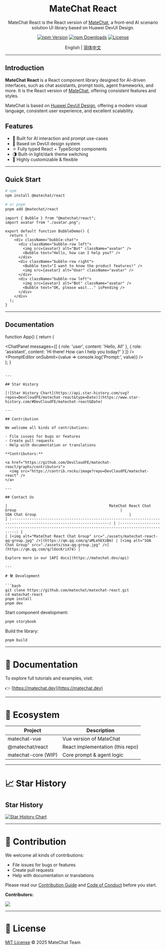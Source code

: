 <div align="center">
  <h1>MateChat React</h1>
</div>

<div align="center">

MateChat React is the React version of [MateChat](https://github.com/DevCloudFE/MateChat), a front-end AI scenario solution UI library based on Huawei DevUI Design.

[![npm Version](https://img.shields.io/npm/v/@matechat/react.svg)](https://www.npmjs.com/package/@matechat/react)
[![npm Downloads](https://img.shields.io/npm/dm/@matechat/react.svg)](https://www.npmjs.com/package/@matechat/react)
[![License](https://img.shields.io/badge/license-MIT-blue.svg)](./LICENSE)

</div>

<div align="center">

English | [简体中文](./README.zh-CN.md)

</div>

---

## Introduction

**MateChat React** is a React component library designed for AI-driven interfaces, such as chat assistants, prompt tools, agent frameworks, and more. It is the React version of [MateChat](https://github.com/DevCloudFE/MateChat), offering consistent features and styles.

MateChat is based on [Huawei DevUI Design](https://devui.design/), offering a modern visual language, consistent user experience, and excellent scalability.

## Features

- 🧠 Built for AI interaction and prompt use-cases
- 🎨 Based on DevUI design system
- ⚛️ Fully typed React + TypeScript components
- 🌗 Built-in light/dark theme switching
- 🔌 Highly customizable & flexible

---

## Quick Start

```bash
# npm
npm install @matechat/react

# or pnpm
pnpm add @matechat/react
```

```tsx
import { Bubble } from "@matechat/react";
import avatar from "./avatar.png";

export default function BubbleDemo() {
  return (
    <div className="bubble-chat">
      <div className="bubble-row left">
        <img src={avatar} alt="Bot" className="avatar" />
        <Bubble text="Hello, how can I help you?" />
      </div>
      <div className="bubble-row right">
        <Bubble text="I want to know the product features!" />
        <img src={avatar} alt="User" className="avatar" />
      </div>
      <div className="bubble-row left">
        <img src={avatar} alt="Bot" className="avatar" />
        <Bubble text="OK, please wait..." isPending />
      </div>
    </div>
  );
}
```

---

## Documentation

function App() {
  return (
    <div>
      <ChatPanel
        messages={[
          { role: 'user', content: 'Hello, AI!' },
          { role: 'assistant', content: 'Hi there! How can I help you today?' }
        ]}
      />
      <PromptEditor onSubmit={value => console.log('Prompt:', value)} />
    </div>
  );
}
```

---

## Star History

[![Star History Chart](https://api.star-history.com/svg?repos=DevCloudFE/matechat-react&type=Date)](https://www.star-history.com/#DevCloudFE/matechat-react&Date)

---

## Contribution

We welcome all kinds of contributions:

- File issues for bugs or features
- Create pull requests
- Help with documentation or translations

**Contributors:**

<a href="https://github.com/DevCloudFE/matechat-react/graphs/contributors">
  <img src="https://contrib.rocks/image?repo=DevCloudFE/matechat-react" />
</a>

---

## Contact Us

|                                              MateChat React Chat Group                                               |                                         SOA Chat Group                                          |
| :------------------------------------------------------------------------------------------------------------------: | :---------------------------------------------------------------------------------------------: |
| [<img alt="MateChat React Chat Group" src="./assets/matechat-react-qq-group.jpg" />](https://qm.qq.com/q/aMLehEXzBm) | [<img alt="SOA Chat Group" src="./assets/soa-qq-group.jpg" />](https://qm.qq.com/q/lOocKriX74) |

Explore more in our [API docs](https://matechat.dev/api)

---

# 🛠 Development

```bash
git clone https://github.com/matechat/matechat-react.git
cd matechat-react
pnpm install
pnpm dev
```

Start component development:

```bash
pnpm storybook
```

Build the library:

```bash
pnpm build
```

---

# 📖 Documentation

To explore full tutorials and examples, visit:

👉 [https://matechat.dev](https://matechat.dev)

---

# 🌱 Ecosystem

| Project             | Description                      |
| ------------------- | -------------------------------- |
| matechat-vue        | Vue version of MateChat          |
| @matechat/react     | React implementation (this repo) |
| matechat-core (WIP) | Core prompt & agent logic        |

---

# 📈 Star History

## Star History

[![Star History Chart](https://api.star-history.com/svg?repos=DevCloudFE/matechat-react&type=Date)](https://www.star-history.com/#DevCloudFE/matechat-react&Date)

---

# 🤝 Contribution

We welcome all kinds of contributions:

* File issues for bugs or features
* Create pull requests
* Help with documentation or translations

Please read our [Contribution Guide](./CONTRIBUTING.md) and [Code of Conduct](./CODE_OF_CONDUCT.md) before you start.

**Contributors:**

<a href="https://github.com/DevCloudFE/matechat-react/graphs/contributors">
  <img src="https://contrib.rocks/image?repo=DevCloudFE/matechat-react" />
</a>

---

# 📄 License

[MIT License](./LICENSE) © 2025 MateChat Team

